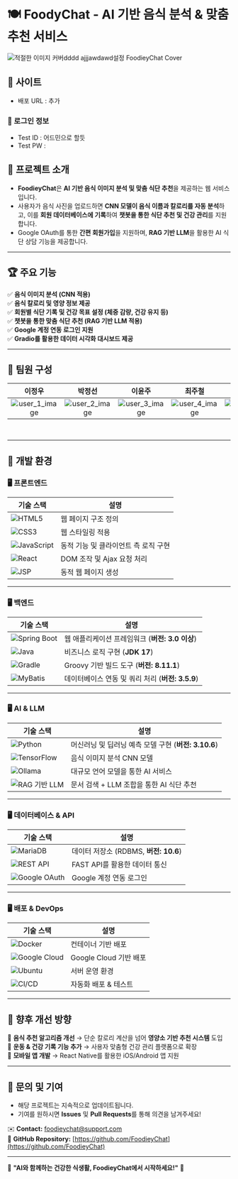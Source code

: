 # 🍽 FoodyChat - AI 기반 음식 분석 & 맞춤 추천 서비스

![적절한 이미지 커버dddd ajjjawdawd설정 FoodieyChat Cover](https://github.com/user-attachments/assets/your_image_url_here)


## 📌 사이트
- 배포 URL : 추가
  
### 🔑 로그인 정보
- Test ID : 어드민으로 할듯
- Test PW : 

## 📖 프로젝트 소개

- **FoodieyChat**은 **AI 기반 음식 이미지 분석 및 맞춤 식단 추천**을 제공하는 웹 서비스입니다.  
- 사용자가 음식 사진을 업로드하면 **CNN 모델이 음식 이름과 칼로리를 자동 분석**하고, 이를 **회원 데이터베이스에 기록**하여 **챗봇을 통한 식단 추천 및 건강 관리**를 지원합니다.  
- Google OAuth를 통한 **간편 회원가입**을 지원하며, **RAG 기반 LLM**을 활용한 AI 식단 상담 기능을 제공합니다.

---

## 🏆 주요 기능

✅ **음식 이미지 분석 (CNN 적용)**  
✅ **음식 칼로리 및 영양 정보 제공**  
✅ **회원별 식단 기록 및 건강 목표 설정 (체중 감량, 건강 유지 등)**  
✅ **챗봇을 통한 맞춤 식단 추천 (RAG 기반 LLM 적용)**  
✅ **Google 계정 연동 로그인 지원**  
✅ **Gradio를 활용한 데이터 시각화 대시보드 제공**  

---

## 👥 팀원 구성

<div align="center">

| **이정우** | **박정선** | **이윤주** | **최주철** | **박지훈** |
| :------: |  :------: | :------: | :------: | :------: |
| ![user_1_image](https://github.com/user-attachments/assets/sample_image_2)|![user_2_image](https://github.com/user-attachments/assets/sample_image_2)|![user_3_image](https://github.com/user-attachments/assets/sample_image_3) |![user_4_image](https://github.com/user-attachments/assets/sample_image_4) |![user_5_image](https://github.com/user-attachments/assets/sample_image_5) |

</div>
<br>

---

## 🔧 개발 환경

### **🖥️ 프론트엔드**
| 기술 스택 | 설명 |
|-----------|-------------|
| ![HTML5](https://img.shields.io/badge/HTML5-E34F26?style=for-the-badge&logo=html5&logoColor=white) | 웹 페이지 구조 정의 |
| ![CSS3](https://img.shields.io/badge/CSS3-1572B6?style=for-the-badge&logo=css3&logoColor=white) | 웹 스타일링 적용 |
| ![JavaScript](https://img.shields.io/badge/JavaScript-F7DF1E?style=for-the-badge&logo=JavaScript&logoColor=white) | 동적 기능 및 클라이언트 측 로직 구현 |
| ![React](https://img.shields.io/badge/React-61DAFB?style=for-the-badge&logo=react&logoColor=white) | DOM 조작 및 Ajax 요청 처리 |
| ![JSP](https://img.shields.io/badge/JSP-007396?style=for-the-badge&logo=java&logoColor=white) | 동적 웹 페이지 생성 |

---

### **🖥️ 백엔드**
| 기술 스택 | 설명 |
|-----------|-------------|
| ![Spring Boot](https://img.shields.io/badge/Spring%20Boot-6DB33F?style=for-the-badge&logo=springboot&logoColor=white) | 웹 애플리케이션 프레임워크 (**버전: 3.0 이상**) |
| ![Java](https://img.shields.io/badge/Java-ED8B00?style=for-the-badge&logo=openjdk&logoColor=white) | 비즈니스 로직 구현 (**JDK 17**) |
| ![Gradle](https://img.shields.io/badge/Gradle-02303A?style=for-the-badge&logo=gradle&logoColor=white) | Groovy 기반 빌드 도구 (**버전: 8.11.1**) |
| ![MyBatis](https://img.shields.io/badge/MyBatis-FF6F00?style=for-the-badge&logo=apache&logoColor=white) | 데이터베이스 연동 및 쿼리 처리 (**버전: 3.5.9**) |

---

### **🖥️ AI & LLM**
| 기술 스택 | 설명 |
|-----------|-------------|
| ![Python](https://img.shields.io/badge/Python-3776AB?style=for-the-badge&logo=python&logoColor=white) | 머신러닝 및 딥러닝 예측 모델 구현 (**버전: 3.10.6**) |
| ![TensorFlow](https://img.shields.io/badge/TensorFlow-FF6F00?style=for-the-badge&logo=tensorflow&logoColor=white) | 음식 이미지 분석 CNN 모델 |
| ![Ollama](https://img.shields.io/badge/Ollama-000000?style=for-the-badge&logo=ai&logoColor=white) | 대규모 언어 모델을 통한 AI 서비스 |
| ![RAG 기반 LLM](https://img.shields.io/badge/RAG-4A90E2?style=for-the-badge&logo=ai&logoColor=white) | 문서 검색 + LLM 조합을 통한 AI 식단 추천 |

---

### **🖥️ 데이터베이스 & API**
| 기술 스택 | 설명 |
|-----------|-------------|
| ![MariaDB](https://img.shields.io/badge/MariaDB-003545?style=for-the-badge&logo=mariadb&logoColor=white) | 데이터 저장소 (RDBMS, **버전: 10.6**) |
| ![REST API](https://img.shields.io/badge/REST%20API-0052CC?style=for-the-badge&logo=api&logoColor=white) | FAST API를 활용한 데이터 통신 |
| ![Google OAuth](https://img.shields.io/badge/Google_OAuth-4285F4?style=for-the-badge&logo=google&logoColor=white) | Google 계정 연동 로그인 |

---

### **🖥️ 배포 & DevOps**
| 기술 스택 | 설명 |
|-----------|-------------|
| ![Docker](https://img.shields.io/badge/Docker-2496ED?style=for-the-badge&logo=docker&logoColor=white) | 컨테이너 기반 배포 |
| ![Google Cloud](https://img.shields.io/badge/Google%20Cloud-4285F4?style=for-the-badge&logo=google-cloud-platform&logoColor=white) | Google Cloud 기반 배포 |
| ![Ubuntu](https://img.shields.io/badge/Ubuntu-E95420?style=for-the-badge&logo=ubuntu&logoColor=white) | 서버 운영 환경 |
| ![CI/CD](https://img.shields.io/badge/GitHub_Actions-2088FF?style=for-the-badge&logo=github-actions&logoColor=white) | 자동화 배포 & 테스트 |

---

## 📌 향후 개선 방향

🔹 **음식 추천 알고리즘 개선** → 단순 칼로리 계산을 넘어 **영양소 기반 추천 시스템** 도입  
🔹 **운동 & 건강 기록 기능 추가** → 사용자 맞춤형 건강 관리 플랫폼으로 확장  
🔹 **모바일 앱 개발** → React Native를 활용한 iOS/Android 앱 지원  

---

## 📢 **문의 및 기여**
- 해당 프로젝트는 지속적으로 업데이트됩니다.  
- 기여를 원하시면 **Issues** 및 **Pull Requests**를 통해 의견을 남겨주세요!  

✉️ **Contact:** foodieychat@support.com  
📌 **GitHub Repository:** [https://github.com/FoodieyChat](https://github.com/FoodieyChat)  

---

🚀 **"AI와 함께하는 건강한 식생활, FoodieyChat에서 시작하세요!"** 🚀
